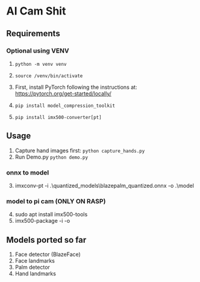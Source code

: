 # AI Cam Shit

## Requirements

### Optional using VENV
1. ```python -m venv venv```
2. ```source /venv/bin/activate```

1. First, install PyTorch following the instructions at: https://pytorch.org/get-started/locally/
2. ```pip install model_compression_toolkit```
3. ```pip install imx500-converter[pt]```

## Usage

1. Capture hand images first: ```python capture_hands.py```
2. Run Demo.py ```python demo.py```

### onnx to model
3. imxconv-pt -i .\quantized_models\blazepalm_quantized.onnx -o .\model

### model to pi cam (ONLY ON RASP)
4. sudo apt install imx500-tools
5. imx500-package -i <path to packerOut.zip> -o <output folder>

## Models ported so far
1. Face detector (BlazeFace)
1. Face landmarks
1. Palm detector
1. Hand landmarks